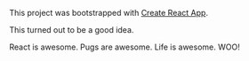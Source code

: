 This project was bootstrapped with [Create React App](https://github.com/facebookincubator/create-react-app).

This turned out to be a good idea.

React is awesome. Pugs are awesome. Life is awesome. WOO!
